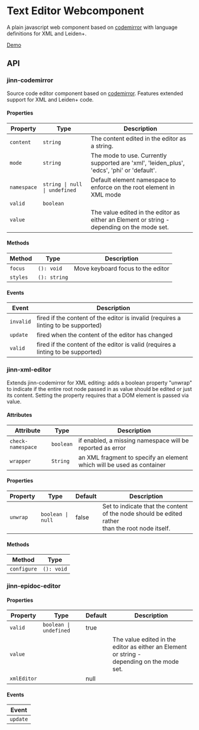 # Text Editor Webcomponent

A plain javascript web component based on [codemirror](https://codemirror.net/) with language definitions for XML and Leiden+.

[Demo](https://jinnelements.github.io/jinn-codemirror/)

## API

### jinn-codemirror

Source code editor component based on [codemirror](https://codemirror.net/).
Features extended support for XML and Leiden+ code.

#### Properties

| Property    | Type                          | Description                                      |
|-------------|-------------------------------|--------------------------------------------------|
| `content`   | `string`                      | The content edited in the editor as a string.    |
| `mode`      | `string`                      | The mode to use. Currently supported are 'xml', 'leiden_plus', 'edcs', 'phi' or 'default'. |
| `namespace` | `string \| null \| undefined` | Default element namespace to enforce on the root element in<br />XML mode |
| `valid`     | `boolean`                     |                                                  |
| `value`     |                               | The value edited in the editor as either an Element or string -<br />depending on the mode set. |

#### Methods

| Method   | Type         | Description                       |
|----------|--------------|-----------------------------------|
| `focus`  | `(): void`   | Move keyboard focus to the editor |
| `styles` | `(): string` |                                   |

#### Events

| Event     | Description                                      |
|-----------|--------------------------------------------------|
| `invalid` | fired if the content of the editor is invalid (requires a linting to be supported) |
| `update`  | fired when the content of the editor has changed |
| `valid`   | fired if the content of the editor is valid (requires a linting to be supported) |

### jinn-xml-editor

Extends jinn-codemirror for XML editing: adds a boolean property "unwrap" to
indicate if the entire root node passed in as value should be edited or just its
content. Setting the property requires that a DOM element is passed via value.

#### Attributes

| Attribute         | Type      | Description                                      |
|-------------------|-----------|--------------------------------------------------|
| `check-namespace` | `boolean` | if enabled, a missing namespace will be reported as error |
| `wrapper`         | `String`  | an XML fragment to specify an element which will be used as container |

#### Properties

| Property | Type              | Default | Description                                      |
|----------|-------------------|---------|--------------------------------------------------|
| `unwrap` | `boolean \| null` | false   | Set to indicate that the content of the node should be edited rather<br />than the root node itself. |

#### Methods

| Method      | Type       |
|-------------|------------|
| `configure` | `(): void` |

### jinn-epidoc-editor

#### Properties

| Property    | Type                   | Default | Description                                      |
|-------------|------------------------|---------|--------------------------------------------------|
| `valid`     | `boolean \| undefined` | true    |                                                  |
| `value`     |                        |         | The value edited in the editor as either an Element or string -<br />depending on the mode set. |
| `xmlEditor` |                        | null    |                                                  |

#### Events

| Event    |
|----------|
| `update` |
